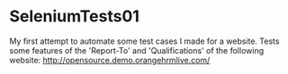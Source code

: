 # SeleniumTests01
My first attempt to automate some test cases I made for a website.
Tests some features of the 'Report-To' and 'Qualifications' of the following website: http://opensource.demo.orangehrmlive.com/
